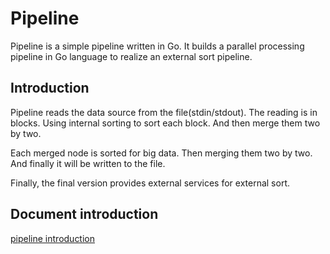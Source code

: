 # Pipeline

Pipeline is a simple pipeline written in Go. It builds a parallel processing pipeline in Go language to realize an external sort pipeline.

## Introduction

Pipeline reads the data source from the file(stdin/stdout). The reading is in blocks. Using internal sorting to sort each block. And then merge them two by two.

Each merged node is sorted for big data. Then merging them two by two. And finally it will be written to the file.

Finally, the final version provides external services for external sort.

## Document introduction
[pipeline introduction](http://wxning.com/2020/04/02/pipeline/)


